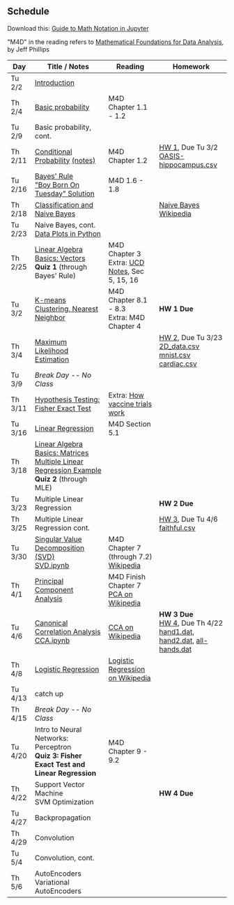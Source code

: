 ## Schedule

Download this: [Guide to Math Notation in Jupyter](examples/MathNotationGuide.ipynb)

"M4D" in the reading refers to [Mathematical Foundations for Data Analysis](http://www.cs.utah.edu/~jeffp/M4D/M4D.html), by Jeff Phillips

| Day     | Title / Notes                                                      | Reading         | Homework                                   |
|---------|--------------------------------------------------------------------|-----------------|--------------------------------------------|
| Tu 2/2 | [Introduction](lectures/L01-Introduction.pdf)                      |                 |                                            |
| Th 2/4 | [Basic probability](lectures/L02-ProbabilityBasics.pdf) | M4D Chapter 1.1 - 1.2 |                                            |
| Tu 2/9 | Basic probability, cont. |  |                                            |
| Th 2/11 | [Conditional Probability](lectures/L03-ConditionalProbability-slides.pdf) [(notes)](lectures/L03-ConditionalProbability.pdf) | M4D Chapter 1.2   | [HW 1](homeworks/hw1.pdf), Due Tu 3/2<br>[OASIS-hippocampus.csv](homeworks/OASIS-hippocampus.csv) |
| Tu 2/16 | [Bayes' Rule](lectures/L04-BayesRule.pdf)<br>["Boy Born On Tuesday" Solution](lectures/BoyBornOnTuesdaySolution.pdf) | M4D 1.6 - 1.8       |       |
| Th 2/18 | [Classification and Naive Bayes](lectures/L05-NaiveBayes.pdf) |  | [Naive Bayes Wikipedia](https://en.wikipedia.org/wiki/Naive_Bayes_classifier)         |
| Tu 2/23 | Naive Bayes, cont.<br>[Data Plots in Python](examples/SimpleDataPlots.ipynb) |   |   |
| Th 2/25 | [Linear Algebra Basics: Vectors](lectures/L06-Vectors.pdf)<br>**Quiz 1** (through Bayes' Rule) | M4D Chapter 3<br>Extra: [UCD Notes](https://www.math.ucdavis.edu/~linear/linear.pdf), Sec 5, 15, 16 |   |
| Tu 3/2 | [K-means Clustering, Nearest Neighbor](lectures/L07-Clustering-NearestNeighbor.pdf) | M4D Chapter 8.1 - 8.3<br>Extra: M4D Chapter 4 | **HW 1 Due** |
| Th 3/4 | [Maximum Likelihood Estimation](lectures/L08-MaximumLikelihoodEstimation.pdf) |         | [HW 2](homeworks/hw2.pdf), Due Tu 3/23 <br>[2D_data.csv](homeworks/2D_data.csv)<br>[mnist.csv](homeworks/mnist.csv)<br>[cardiac.csv](homeworks/cardiac.csv)|
| Tu 3/9 | *Break Day -- No Class*  |  |     |
| Th 3/11 | [Hypothesis Testing: Fisher Exact Test](lectures/L09-HypothesisTesting-FisherTest.pdf) | Extra: [How vaccine trials work](https://medium.com/swlh/the-fascinating-math-powering-the-covid-19-vaccine-trials-930a5e97c9c9) |
| Tu 3/16 | [Linear Regression](lectures/L10-LinearRegression.pdf) | M4D Section 5.1  |    |      |
| Th 3/18 | [Linear Algebra Basics: Matrices](lectures/L11-Matrices.pdf)<br>[Multiple Linear Regression Example](examples/MultipleLinearRegression.ipynb)<br>**Quiz 2** (through MLE) |         |   | 
| Tu 3/23 | Multiple Linear Regression |         | **HW 2 Due** |
| Th 3/25 | Multiple Linear Regression cont. |         | [HW 3](homeworks/hw3.pdf), Due Tu 4/6<br>[faithful.csv](homeworks/faithful.csv)  |
| Tu 3/30 | [Singular Value Decomposition (SVD)](lectures/L12-SVD.pdf)<br>[SVD.ipynb](examples/SVD.ipynb) | M4D Chapter 7 (through 7.2)<br>[Wikipedia](https://en.wikipedia.org/wiki/Singular_value_decomposition) | |
| Th 4/1 | [Principal Component Analysis](lectures/L13-PCA.pdf) | M4D Finish Chapter 7<br>[PCA on Wikipedia](https://en.wikipedia.org/wiki/Principal_component_analysis) |  |
| Tu 4/6 | [Canonical Correlation Analysis](lectures/L14-CCA.pdf)<br>[CCA.ipynb](examples/CCA.ipynb) | [CCA on Wikipedia](https://en.wikipedia.org/wiki/Canonical_correlation) | **HW 3 Due**<br>[HW 4](homeworks/hw4.pdf), Due Th 4/22<br>[hand1.dat](homeworks/hand1.dat), [hand2.dat](homeworks/hand2.dat), [all-hands.dat](homeworks/all-hands.dat) |
| Th 4/8 | [Logistic Regression](lectures/L15-LogisticRegression.pdf) | [Logistic Regression on Wikipedia](https://en.wikipedia.org/wiki/Logistic_regression) |  |
| Tu 4/13 | catch up |         |  |
| Th 4/15 | *Break Day -- No Class* |         |   |
| Tu 4/20 | Intro to Neural Networks: Perceptron<br>**Quiz 3: Fisher Exact Test and Linear Regression** | M4D Chapter 9 - 9.2  |        |
| Th 4/22 | Support Vector Machine <br> SVM Optimization  |         | **HW 4 Due**  |
| Tu 4/27 | Backpropagation |         |    |
| Th 4/29 | Convolution |         |  |
| Tu 5/4 | Convolution, cont. |         |   |
| Th 5/6 | AutoEncoders <br> Variational AutoEncoders |         |   |
